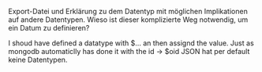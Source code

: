 Export-Datei und Erklärung zu dem Datentyp mit möglichen Implikationen auf andere Datentypen. Wieso ist dieser komplizierte Weg notwendig, um ein Datum zu definieren?

I shoud have defined a datatype with $... an then assignd the value. Just as mongodb automaticlly has done it with the id -> $oid
JSON hat per default keine Datentypen.
